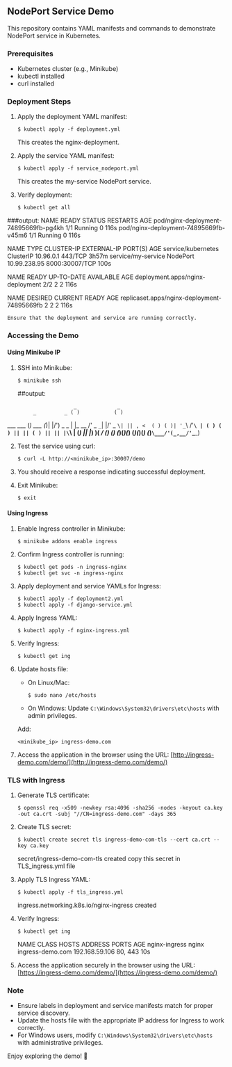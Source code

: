 ## NodePort Service Demo

This repository contains YAML manifests and commands to demonstrate NodePort service in Kubernetes.

### Prerequisites
- Kubernetes cluster (e.g., Minikube)
- kubectl installed
- curl installed

### Deployment Steps

1. Apply the deployment YAML manifest:
    ```shell
    $ kubectl apply -f deployment.yml
    ```
    This creates the nginx-deployment.

2. Apply the service YAML manifest:
    ```shell
    $ kubectl apply -f service_nodeport.yml
    ```
    This creates the my-service NodePort service.

3. Verify deployment:
    ```shell
    $ kubectl get all
    ```
###output:
  NAME                                    READY   STATUS    RESTARTS   AGE
pod/nginx-deployment-74895669fb-pg4kh   1/1     Running   0          116s
pod/nginx-deployment-74895669fb-v45m6   1/1     Running   0          116s

NAME                 TYPE        CLUSTER-IP     EXTERNAL-IP   PORT(S)          AGE
service/kubernetes   ClusterIP   10.96.0.1      <none>        443/TCP          3h57m
service/my-service   NodePort    10.99.238.95   <none>        8000:30007/TCP   100s

NAME                               READY   UP-TO-DATE   AVAILABLE   AGE
deployment.apps/nginx-deployment   2/2     2            2           116s

NAME                                          DESIRED   CURRENT   READY   AGE
replicaset.apps/nginx-deployment-74895669fb   2         2         2       116s
    
    Ensure that the deployment and service are running correctly.

### Accessing the Demo

#### Using Minikube IP

1. SSH into Minikube:
    ```shell
    $ minikube ssh
    ```
    ##output:

                         _             _
            _         _ ( )           ( )
  ___ ___  (_)  ___  (_)| |/')  _   _ | |_      __
/' _ ` _ `\| |/' _ `\| || , <  ( ) ( )| '_`\  /'__`\
| ( ) ( ) || || ( ) || || |\`\ | (_) || |_) )(  ___/
(_) (_) (_)(_)(_) (_)(_)(_) (_)`\___/'(_,__/'`\____)



2. Test the service using curl:
    ```shell
    $ curl -L http://<minikube_ip>:30007/demo
    ```

3. You should receive a response indicating successful deployment.

4. Exit Minikube:
    ```shell
    $ exit
    ```

#### Using Ingress

1. Enable Ingress controller in Minikube:
    ```shell
    $ minikube addons enable ingress
    ```

2. Confirm Ingress controller is running:
    ```shell
    $ kubectl get pods -n ingress-nginx
    $ kubectl get svc -n ingress-nginx
    ```

3. Apply deployment and service YAMLs for Ingress:
    ```shell
    $ kubectl apply -f deployment2.yml
    $ kubectl apply -f django-service.yml
    ```

4. Apply Ingress YAML:
    ```shell
    $ kubectl apply -f nginx-ingress.yml
    ```

5. Verify Ingress:
    ```shell
    $ kubectl get ing
    ```

6. Update hosts file:
    - On Linux/Mac:
        ```shell
        $ sudo nano /etc/hosts
        ```
    - On Windows:
        Update `C:\Windows\System32\drivers\etc\hosts` with admin privileges.

    Add:
    ```
    <minikube_ip> ingress-demo.com
    ```

7. Access the application in the browser using the URL: [http://ingress-demo.com/demo/](http://ingress-demo.com/demo/)

### TLS with Ingress

1. Generate TLS certificate:
    ```shell
    $ openssl req -x509 -newkey rsa:4096 -sha256 -nodes -keyout ca.key -out ca.crt -subj "//CN=ingress-demo.com" -days 365
    ```

2. Create TLS secret:
    ```shell
    $ kubectl create secret tls ingress-demo-com-tls --cert ca.crt --key ca.key
    ```
    secret/ingress-demo-com-tls created
    copy this secret in TLS_ingress.yml file

3. Apply TLS Ingress YAML:
    ```shell
    $ kubectl apply -f tls_ingress.yml
    ```
    ingress.networking.k8s.io/nginx-ingress created

4. Verify Ingress:
    ```shell
    $ kubectl get ing
    ```
    NAME            CLASS   HOSTS              ADDRESS          PORTS     AGE
nginx-ingress   nginx   ingress-demo.com   192.168.59.106   80, 443   10s

5. Access the application securely in the browser using the URL: [https://ingress-demo.com/demo/](https://ingress-demo.com/demo/)

### Note

- Ensure labels in deployment and service manifests match for proper service discovery.
- Update the hosts file with the appropriate IP address for Ingress to work correctly.
- For Windows users, modify `C:\Windows\System32\drivers\etc\hosts` with administrative privileges.

Enjoy exploring the demo! 🚀

